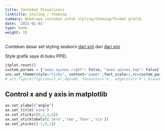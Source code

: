 ```yaml
---
title: Contekan Visualisasi
linktitle: Styling / theming
summary: Beberapa contekan untuk styling/theming/format grafik.
date: '2021-01-01'
type: book
weight: 10
---
```


Contekan dasar set styling seaborn [dari sini](http://seaborn.pydata.org/tutorial/aesthetics.html) dan [dari sini](https://seaborn.pydata.org/generated/seaborn.set_style.html)


Style grafik saya di buku PPID.

```python
jtplot.reset()
custom_params = {"axes.spines.right": False, "axes.spines.top": False} ## ngilangin kotak sudut kanan atas
sns.set_theme(style="ticks", context='paper',font_scale=1,rc=custom_params) ## Kadang pake style "white" juga bisa
# plt.figure(figsize=(5,4),dpi=80, facecolor='w', edgecolor='k') biasanya ga perlu. context aja udah cukup
```

## Control x and y axis in matplotlib
```python
ax.set_xlabel(‘angle’)
ax.set_title('sine')
ax.set_xticks([0,2,4,6])
ax.set_xticklabels(['zero','two','four','six'])
ax.set_yticks([-1,0,1])
```